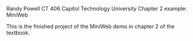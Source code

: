Randy Powell
CT 406
Capitol Technology University
Chapter 2 example: MiniWeb

This is the finished project of the MiniWeb demo in chapter 2 of the textbook.